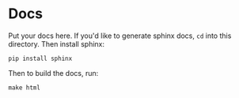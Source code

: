 # Docs

Put your docs here. If you'd like to generate sphinx docs, `cd` into this directory. Then install sphinx:

```
pip install sphinx
```

Then to build the docs, run:

```
make html
```
